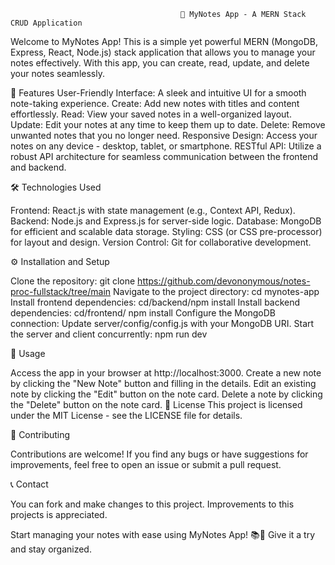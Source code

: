                                           📝 MyNotes App - A MERN Stack CRUD Application

Welcome to MyNotes App! This is a simple yet powerful MERN (MongoDB, Express, React, Node.js) stack application that allows you to manage your notes effectively. With this app, you can create, read, update, and delete your notes seamlessly.

🚀 Features
User-Friendly Interface: A sleek and intuitive UI for a smooth note-taking experience.
Create: Add new notes with titles and content effortlessly.
Read: View your saved notes in a well-organized layout.
Update: Edit your notes at any time to keep them up to date.
Delete: Remove unwanted notes that you no longer need.
Responsive Design: Access your notes on any device - desktop, tablet, or smartphone.
RESTful API: Utilize a robust API architecture for seamless communication between the frontend and backend.

🛠️ Technologies Used

Frontend: React.js with state management (e.g., Context API, Redux).
Backend: Node.js and Express.js for server-side logic.
Database: MongoDB for efficient and scalable data storage.
Styling: CSS (or CSS pre-processor) for layout and design.
Version Control: Git for collaborative development.

⚙️ Installation and Setup

Clone the repository: git clone https://github.com/devononymous/notes-proc-fullstack/tree/main
Navigate to the project directory: cd mynotes-app
Install frontend dependencies: cd/backend/npm install
Install backend dependencies: cd/frontend/ npm install
Configure the MongoDB connection: Update server/config/config.js with your MongoDB URI.
Start the server and client concurrently: npm run dev

📜 Usage

Access the app in your browser at http://localhost:3000.
Create a new note by clicking the "New Note" button and filling in the details.
Edit an existing note by clicking the "Edit" button on the note card.
Delete a note by clicking the "Delete" button on the note card.
📝 License
This project is licensed under the MIT License - see the LICENSE file for details.

🤝 Contributing

Contributions are welcome! If you find any bugs or have suggestions for improvements, feel free to open an issue or submit a pull request.

📞 Contact

You can fork and make changes to this project. Improvements to this projects is appreciated.

Start managing your notes with ease using MyNotes App! 📚📝 Give it a try and stay organized.
